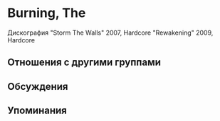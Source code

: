# Burning, The

Дискография
"Storm The Walls" 2007, Hardcore
"Rewakening" 2009, Hardcore

## Отношения с другими группами


## Обсуждения


## Упоминания


